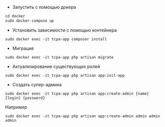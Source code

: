 - Запустить с помощью докера

```php
cd docker
sudo docker-compose up
```

- Установить зависимости с помощью контейнера
```phpregexp
sudo docker exec -it tcpa-app composer install
```

- Миграция 
```phpregexp
sudo docker exec -it tcpa-app php artisan migrate
```

- Актуализирование существующих ролей
```
sudo docker exec -it tcpa-app php artisan app:init-app
```

- Создать супер-админа
```
sudo docker exec -it tcpa-app php artisan app:create-admin {name} {login} {password}
```

Например
```phpregexp
sudo docker exec -it tcpa-app php artisan app:create-admin admin admin admin
```
